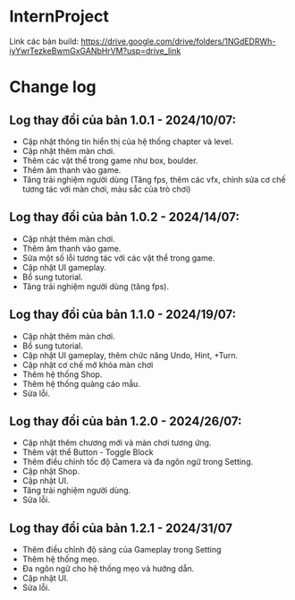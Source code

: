# InternProject
Link các bản build: https://drive.google.com/drive/folders/1NGdEDRWh-iyYwrTezkeBwmGxGANbHrVM?usp=drive_link
# Change log
## Log thay đổi của bản 1.0.1 - 2024/10/07:
- Cập nhật thông tin hiển thị của hệ thống chapter và level.
- Cập nhật thêm màn chơi.
- Thêm các vật thể trong game như box, boulder.
- Thêm âm thanh vào game.
- Tăng trải nghiệm người dùng (Tăng fps, thêm các vfx, chỉnh sửa cơ chế tương tác với màn
chơi, màu sắc của trò chơi)

## Log thay đổi của bản 1.0.2 - 2024/14/07:
- Cập nhật thêm màn chơi.
- Thêm âm thanh vào game.
- Sửa một số lỗi tương tác với các vật thể trong game.
- Cập nhật UI gameplay.
- Bổ sung tutorial.
- Tăng trải nghiệm người dùng (tăng fps).
  
## Log thay đổi của bản 1.1.0 - 2024/19/07:
- Cập nhật thêm màn chơi.
- Bổ sung tutorial.
- Cập nhật UI gameplay, thêm chức năng Undo, Hint, +Turn.
- Cập nhật cơ chế mở khóa màn chơi
- Thêm hệ thống Shop.
- Thêm hệ thống quảng cáo mẫu.
- Sửa lỗi.

## Log thay đổi của bản 1.2.0 - 2024/26/07:
- Cập nhật thêm chương mới và màn chơi tương ứng.
- Thêm vật thể Button - Toggle Block
- Thêm điều chỉnh tốc độ Camera và đa ngôn ngữ trong Setting.
- Cập nhật Shop.
- Cập nhật UI.
- Tăng trải nghiệm người dùng.
- Sửa lỗi.

## Log thay đổi của bản 1.2.1 - 2024/31/07
- Thêm điều chỉnh độ sáng của Gameplay trong Setting
- Thêm hệ thống mẹo.
- Đa ngôn ngữ cho hệ thống mẹo và hướng dẫn.
- Cập nhật UI.
- Sửa lỗi.
